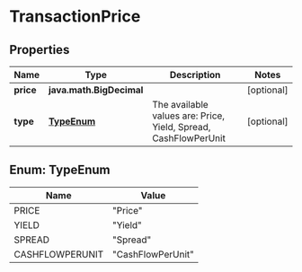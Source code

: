 

# TransactionPrice


## Properties

Name | Type | Description | Notes
------------ | ------------- | ------------- | -------------
**price** | **java.math.BigDecimal** |  |  [optional]
**type** | [**TypeEnum**](#TypeEnum) | The available values are: Price, Yield, Spread, CashFlowPerUnit |  [optional]



## Enum: TypeEnum

Name | Value
---- | -----
PRICE | &quot;Price&quot;
YIELD | &quot;Yield&quot;
SPREAD | &quot;Spread&quot;
CASHFLOWPERUNIT | &quot;CashFlowPerUnit&quot;



